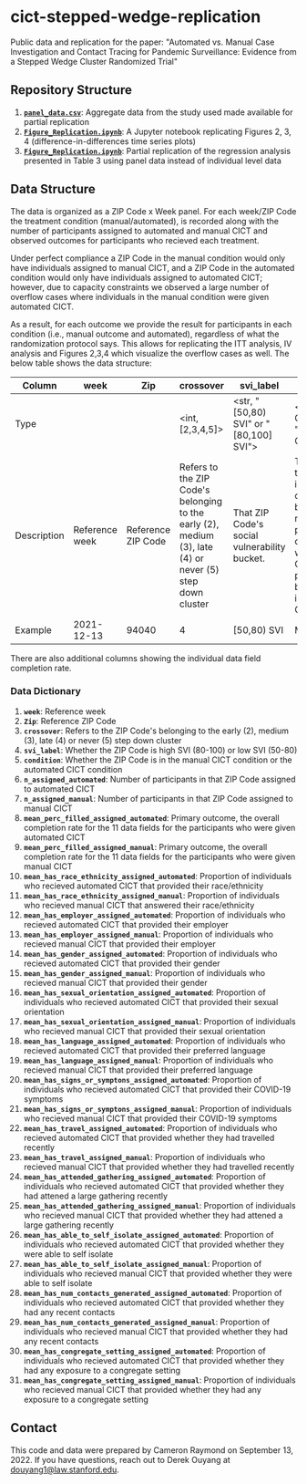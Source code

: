 # cict-stepped-wedge-replication

Public data and replication for the paper: "Automated vs. Manual Case Investigation and Contact Tracing for Pandemic Surveillance: Evidence from a Stepped Wedge Cluster Randomized Trial"

## Repository Structure

1. [**`panel_data.csv`**](https://github.com/reglab/cict-stepped-wedge-replication/blob/main/panel_data.csv): Aggregate data from the study used made available for partial replication
2. [**`Figure_Replication.ipynb`**](https://github.com/reglab/cict-stepped-wedge-replication/blob/main/Figure_Replication.ipynb): A Jupyter notebook replicating Figures 2, 3, 4 (difference-in-differences time series plots)
3. [**`Figure_Replication.ipynb`**](https://github.com/reglab/cict-stepped-wedge-replication/blob/main/Regression_Replication.ipynb): Partial replication of the regression analysis presented in Table 3 using panel data instead of individual level data

## Data Structure

The data is organized as a ZIP Code x Week panel. For each week/ZIP Code the treatment condition (manual/automated), is recorded along with the number of participants assigned to automated and manual CICT and observed outcomes for participants who recieved each treatment. 

Under perfect compliance a ZIP Code in the manual condition would only have individuals assigned to manual CICT, and a ZIP Code in the automated condition would only have individuals assigned to automated CICT; however, due to capacity constraints we observed a large number of overflow cases where individuals in the manual condition were given automated CICT. 

As a result, for each outcome we provide the result for participants in each condition (i.e., manual outcome and automated), regardless of what the randomization protocol says. This allows for replicating the ITT analysis, IV analysis and Figures 2,3,4 which visualize the overflow cases as well. The below table shows the data structure: 

| Column      	| week           	| Zip                	| crossover                                                                                                	| svi_label                                    	| condition                                                                                                                                                                       	| n_assigned_automated                               	| n_assigned_manual                              	| mean_perc_filled_assigned_automated                                                                       	| mean_perc_filled_assigned_manual                                                                       	|
|-------------	|----------------	|--------------------	|----------------------------------------------------------------------------------------------------------	|----------------------------------------------	|---------------------------------------------------------------------------------------------------------------------------------------------------------------------------------	|----------------------------------------------------	|------------------------------------------------	|-----------------------------------------------------------------------------------------------------------	|--------------------------------------------------------------------------------------------------------	|
| Type        	| <date>         	| <factor>           	| <int,[2,3,4,5]>                                                                                          	| <str, "[50,80) SVI" or "[80,100] SVI">       	| <str, "Manual CICT" or "Automated CICT">                                                                                                                                        	| <int>                                              	| <int>                                          	| <float, [0,1]>                                                                                            	| <float, [0,1]>                                                                                         	|
| Description 	| Reference week 	| Reference ZIP Code 	| Refers to the ZIP Code's belonging to the early (2), medium (3), late (4) or never (5) step down cluster 	| That ZIP Code's social vulnerability bucket. 	| The condition that ZIP Code is receiving on that week based on the randomization protocol. In other words, what form of CICT should participants be receiving in that ZIP Code. 	| Number of participants assigned to automated CICT. 	| Number of participants assigned to manual CICT 	| Overall completion rate of data fields for participants in the ZIP Code who  were assigned automated CICT 	| Overall completion rate of data fields for participants in the ZIP Code who  were assigned manual CICT 	|
| Example     	| 2021-12-13     	| 94040              	| 4                                                                                                        	| [50,80) SVI                                  	| Manual CICT                                                                                                                                                                     	| 1                                                  	| 10                                             	| 0.8181818181818182                                                                                        	| 0.6545454545454545                                                                                     	|
    
There are also additional columns showing the individual data field completion rate.
    
### Data Dictionary

1. **`week`**: Reference week
1. **`Zip`**: Reference ZIP Code
1. **`crossover`**: Refers to the ZIP Code's belonging to the early (2), medium (3), late (4) or never (5) step down cluster
1. **`svi_label`**:  Whether the ZIP Code is high SVI (80-100) or low SVI (50-80)
1. **`condition`**: Whether the ZIP Code is in the manual CICT condition or the automated CICT condition
1. **`n_assigned_automated`**: Number of participants in that ZIP Code assigned to automated CICT
1. **`n_assigned_manual`**: Number of participants in that ZIP Code assigned to manual CICT
1. **`mean_perc_filled_assigned_automated`**: Primary outcome, the overall completion rate for the 11 data fields for the participants who were given automated CICT
1. **`mean_perc_filled_assigned_manual`**: Primary outcome, the overall completion rate for the 11 data fields for the participants who were given manual CICT
1. **`mean_has_race_ethnicity_assigned_automated`**: Proportion of individuals who recieved automated CICT that provided their race/ethnicity 
1. **`mean_has_race_ethnicity_assigned_manual`**: Proportion of individuals who recieved manual CICT that answered their race/ethnicity 
1. **`mean_has_employer_assigned_automated`**: Proportion of individuals who recieved automated CICT that provided their employer 
1. **`mean_has_employer_assigned_manual`**: Proportion of individuals who recieved manual CICT that provided their employer 
1. **`mean_has_gender_assigned_automated`**: Proportion of individuals who recieved automated CICT that provided their gender 
1. **`mean_has_gender_assigned_manual`**: Proportion of individuals who recieved manual CICT that provided their gender
1. **`mean_has_sexual_orientation_assigned_automated`**:  Proportion of individuals who recieved automated CICT that provided their sexual orientation 
1. **`mean_has_sexual_orientation_assigned_manual`**: Proportion of individuals who recieved manual CICT that provided their sexual orientation 
1. **`mean_has_language_assigned_automated`**: Proportion of individuals who recieved automated CICT that provided their preferred language 
1. **`mean_has_language_assigned_manual`**: Proportion of individuals who recieved manual CICT that provided their preferred language 
1. **`mean_has_signs_or_symptons_assigned_automated`**: Proportion of individuals who recieved automated CICT that provided their COVID-19 symptoms 
1. **`mean_has_signs_or_symptons_assigned_manual`**: Proportion of individuals who recieved manual CICT that provided their COVID-19 symptoms 
1. **`mean_has_travel_assigned_automated`**: Proportion of individuals who recieved automated CICT that provided whether they had travelled recently
1. **`mean_has_travel_assigned_manual`**: Proportion of individuals who recieved manual CICT that provided whether they had travelled recently
1. **`mean_has_attended_gathering_assigned_automated`**: Proportion of individuals who recieved automated CICT that provided whether they had attened a large gathering recently 
1. **`mean_has_attended_gathering_assigned_manual`**: Proportion of individuals who recieved manual CICT that provided whether they had attened a large gathering recently 
1. **`mean_has_able_to_self_isolate_assigned_automated`**: Proportion of individuals who recieved automated CICT that provided whether they were able to self isolate 
1. **`mean_has_able_to_self_isolate_assigned_manual`**: Proportion of individuals who recieved manual CICT that provided whether they were able to self isolate 
1. **`mean_has_num_contacts_generated_assigned_automated`**: Proportion of individuals who recieved automated CICT that provided whether they had any recent contacts 
1. **`mean_has_num_contacts_generated_assigned_manual`**: Proportion of individuals who recieved manual CICT that provided whether they had any recent contacts 
1. **`mean_has_congregate_setting_assigned_automated`**: Proportion of individuals who recieved automated CICT that provided whether they had any exposure to a congregate setting 
1. **`mean_has_congregate_setting_assigned_manual`**: Proportion of individuals who recieved manual CICT that provided whether they had any exposure to a congregate setting   
    

## Contact
    
This code and data were prepared by Cameron Raymond on September 13, 2022. If you have questions, reach out to Derek Ouyang at douyang1@law.stanford.edu.